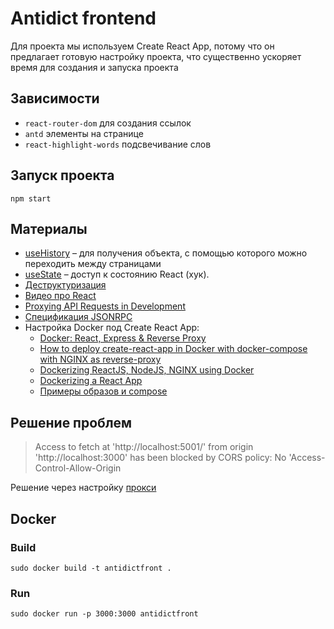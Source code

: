 # Antidict frontend

Для проекта мы используем Create React App, потому что он предлагает
готовую настройку проекта, что существенно ускоряет время для создания
и запуска проекта

## Зависимости

* `react-router-dom` для создания ссылок
* `antd` элементы на странице
* `react-highlight-words` подсвечивание слов

## Запуск проекта

```shell script
npm start
```

## Материалы

* [useHistory](https://reactrouter.com/web/api/Hooks/usehistory) – для 
получения объекта, с помощью которого можно переходить между страницами
* [useState](https://ru.reactjs.org/docs/hooks-state.html) – доступ к состоянию React (хук).
* [Деструктуризация](https://learn.javascript.ru/destructuring)
* [Видео про React](https://learn.javascript.ru/screencast/react)
* [Proxying API Requests in Development](https://create-react-app.dev/docs/proxying-api-requests-in-development/#configuring-the-proxy-manually)
* [Спецификация JSONRPC](https://www.jsonrpc.org/specification)
* Настройка Docker под Create React App:
    * [Docker: React, Express & Reverse Proxy](https://medium.com/@frontendfoo/docker-react-express-reverse-proxy-15d7b37f8dc2)
    * [How to deploy create-react-app in Docker with docker-compose with NGINX as reverse-proxy](https://medium.com/@askeralim/how-to-deploy-create-react-app-in-docker-with-docker-compose-with-nginx-reverse-proxy-f26c98623f5)
    * [Dockerizing ReactJS, NodeJS, NGINX using Docker](https://dev.to/subhransu/nevertheless-subhransu-maharana-coded-5eam)
    * [Dockerizing a React App](https://mherman.org/blog/dockerizing-a-react-app/)
    * [Примеры образов и compose](https://gist.github.com/yossisp/b63ab99613ada9ca3cbadb8a4dbfca33)

## Решение проблем
> Access to fetch at 'http://localhost:5001/' from origin 'http://localhost:3000' has been blocked by CORS policy: No 'Access-Control-Allow-Origin

Решение через настройку [прокси](https://create-react-app.dev/docs/proxying-api-requests-in-development/#configuring-the-proxy-manually)

## Docker

### Build

```
sudo docker build -t antidictfront .
```

### Run
```
sudo docker run -p 3000:3000 antidictfront
```

